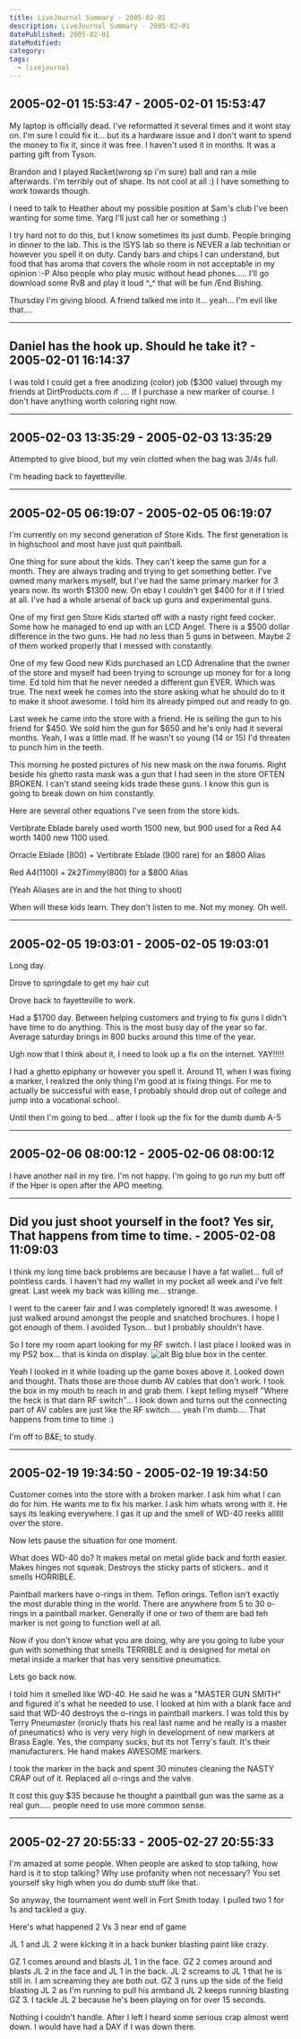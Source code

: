```yaml
---
title: LiveJournal Summary - 2005-02-01
description: LiveJournal Summary - 2005-02-01
datePublished: 2005-02-01
dateModified:
category:
tags:
  - livejournal
---
```


## 2005-02-01 15:53:47 - 2005-02-01 15:53:47

My laptop is officially dead. I've reformatted it several times and it wont stay on. I'm sure I could fix it... but its a hardware issue and I don't want to spend the money to fix it, since it was free. I haven't used it in months. It was a parting gift from Tyson.

Brandon and I played Racket(wrong sp i'm sure) ball and ran a mile afterwards. I'm terribly out of shape. Its not cool at all :) I have something to work towards though.

I need to talk to Heather about my possible position at Sam's club I've been wanting for some time. Yarg I'll just call her or something :)

I try hard not to do this, but I know sometimes its just dumb. People bringing in dinner to the lab. This is the ISYS lab so there is NEVER a lab technitian or however you spell it on duty. Candy bars and chips I can understand, but food that has aroma that covers the whole room in not acceptable in my opinion :-P Also people who play music without head phones..... I'll go download some RvB and play it loud ^\_^ that will be fun /End Bishing.

Thursday I'm giving blood. A friend talked me into it... yeah... I'm evil like that....

---

## Daniel has the hook up. Should he take it? - 2005-02-01 16:14:37

I was told I could get a free anodizing (color) job ($300 value) through my friends at DirtProducts.com if .... If I purchase a new marker of course. I don't have anything worth coloring right now.

---

## 2005-02-03 13:35:29 - 2005-02-03 13:35:29

Attempted to give blood, but my vein clotted when the bag was 3/4s full.

I'm heading back to fayetteville.

---

## 2005-02-05 06:19:07 - 2005-02-05 06:19:07

I'm currently on my second generation of Store Kids. The first generation is in highschool and most have just quit paintball.

One thing for sure about the kids. They can't keep the same gun for a month. They are always trading and trying to get something better.
I've owned many markers myself, but I've had the same primary marker for 3 years now. Its worth $1300 new. On ebay I couldn't get $400 for it if I tried at all. I've had a whole arsenal of back up guns and experimental guns.

One of my first gen Store Kids started off with a nasty right feed cocker. Some how he managed to end up with an LCD Angel. There is a $500 dollar difference in the two guns. He had no less than 5 guns in between. Maybe 2 of them worked properly that I messed with constantly.

One of my few Good new Kids purchased an LCD Adrenaline that the owner of the store and myself had been trying to scrounge up money for for a long time. Ed told him that he never needed a different gun EVER. Which was true. The next week he comes into the store asking what he should do to it to make it shoot awesome. I told him its already pimped out and ready to go.

Last week he came into the store with a friend. He is selling the gun to his friend for $450. We sold him the gun for $650 and he's only had it several months. Yeah, I was a little mad. If he wasn't so young (14 or 15) I'd threaten to punch him in the teeth.

This morning he posted pictures of his new mask on the nwa forums. Right beside his ghetto rasta mask was a gun that I had seen in the store OFTEN BROKEN. I can't stand seeing kids trade these guns. I know this gun is going to break down on him constantly.

Here are several other equations I've seen from the store kids.

Vertibrate Eblade barely used worth 1500 new, but 900 used for a Red A4 worth 1400 new 1100 used.

Orracle Eblade (800) + Vertibrate Eblade (900 rare) for an $800 Alias

Red A4($1100) + 2k2 Timmy ($800) for a $800 Alias

(Yeah Aliases are in and the hot thing to shoot)

When will these kids learn. They don't listen to me. Not my money. Oh well.

---

## 2005-02-05 19:03:01 - 2005-02-05 19:03:01

Long day.

Drove to springdale to get my hair cut

Drove back to fayetteville to work.

Had a $1700 day. Between helping customers and trying to fix guns I didn't have time to do anything. This is the most busy day of the year so far. Average saturday brings in 800 bucks around this time of the year.

Ugh now that I think about it, I need to look up a fix on the internet. YAY!!!!!

I had a ghetto epiphany or however you spell it. Around 11, when I was fixing a marker, I realized the only thing I'm good at is fixing things. For me to actually be successful with ease, I probably should drop out of college and jump into a vocational school.

Until then I'm going to bed... after I look up the fix for the dumb dumb A-5

---

## 2005-02-06 08:00:12 - 2005-02-06 08:00:12

I have another nail in my tire. I'm not happy. I'm going to go run my butt off if the Hper is open after the APO meeting.

---

## Did you just shoot yourself in the foot? Yes sir, That happens from time to time. - 2005-02-08 11:09:03

I think my long time back problems are because I have a fat wallet... full of pointless cards. I haven't had my wallet in my pocket all week and i've felt great. Last week my back was killing me... strange.

I went to the career fair and I was completely ignored! It was awesome. I just walked around amongst the people and snatched brochures. I hope I got enough of them. I avoided Tyson... but I probably shouldn't have.

So I tore my room apart looking for my RF switch. I last place I looked was in my PS2 box... that is kinda on display.
![alt](http://img.photobucket.com/albums/v432/shadow_x/mydesk.jpg) Big blue box in the center.

Yeah I looked in it while loading up the game boxes above it. Looked down and thought. Thats those are those dumb AV cables that don't work. I took the box in my mouth to reach in and grab them. I kept telling myself "Where the heck is that darn RF switch"... I look down and turns out the connecting part of AV cables are just like the RF switch..... yeah I'm dumb.... That happens from time to time :)

I'm off to B&E; to study.

---

## 2005-02-19 19:34:50 - 2005-02-19 19:34:50

Customer comes into the store with a broken marker. I ask him what I can do for him. He wants me to fix his marker. I ask him whats wrong with it. He says its leaking everywhere. I gas it up and the smell of WD-40 reeks allllll over the store.

Now lets pause the situation for one moment.

What does WD-40 do? It makes metal on metal glide back and forth easier. Makes hinges not squeak. Destroys the sticky parts of stickers.. and it smells HORRIBLE.

Paintball markers have o-rings in them. Teflon orings. Teflon isn't exactly the most durable thing in the world. There are anywhere from 5 to 30 o-rings in a paintball marker. Generally if one or two of them are bad teh marker is not going to function well at all.

Now if you don't know what you are doing, why are you going to lube your gun with something that smells TERRIBLE and is designed for metal on metal inside a marker that has very sensitive pneumatics.

Lets go back now.

I told him it smelled like WD-40. He said he was a "MASTER GUN SMITH" and figured it's what he needed to use. I looked at him with a blank face and said that WD-40 destroys the o-rings in paintball markers. I was told this by Terry Pneumaster (ironicly thats his real last name and he really is a master of pneumatics) who is very very high in development of new markers at Brass Eagle. Yes, the company sucks, but its not Terry's fault. It's their manufacturers. He hand makes AWESOME markers.

I took the marker in the back and spent 30 minutes cleaning the NASTY CRAP out of it. Replaced all o-rings and the valve.

It cost this guy $35 because he thought a paintball gun was the same as a real gun..... people need to use more common sense.

---

## 2005-02-27 20:55:33 - 2005-02-27 20:55:33


I'm amazed at some people. When people are asked to stop talking, how hard is it to stop talking? Why use profanity when not necessary? You set yourself sky high when you do dumb stuff like that.

So anyway, the tournament went well in Fort Smith today. I pulled two 1 for 1s and tackled a guy.

Here's what happened
2 Vs 3 near end of game

JL 1 and JL 2 were kicking it in a back bunker blasting paint like crazy.

GZ 1 comes around and blasts JL 1 in the face.
GZ 2 comes around and blasts JL 2 in the face and JL 1 in the back.
JL 2 screams to JL 1 that he is still in. I am screaming they are both out.
GZ 3 runs up the side of the field blasting JL 2 as I'm running to pull his armband
JL 2 keeps running blasting GZ 3. I tackle JL 2 because he's been playing on for over 15 seconds.

 Nothing I couldn't handle. After I left I heard some serious crap almost went down. I would have had a DAY if I was down there.
